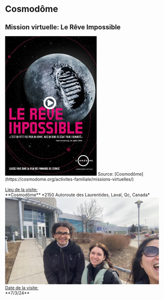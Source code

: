 <h1>Cosmodôme</h1>
<h2>Mission virtuelle: Le Rêve Impossible</h2>
<img src="medias/affiche_reve_impossible.PNG" width="300">
Source: 
[Cosmodôme](https://cosmodome.org/activites-familiale/missions-virtuelles/)
<br>
<br>
<ins>Lieu de la visite:</ins> <br>
**Cosmodôme**
*2150 Autoroute des Laurentides, Laval, Qc, Canada* <br>
<img src="medias/moi_mouhmoud_manu_cosmodome.png" width="700">
<ins>Date de la visite:</ins> <br>
**7/3/24** <br>
